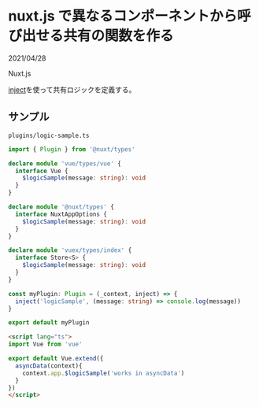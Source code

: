 # nuxt.js で異なるコンポーネントから呼び出せる共有の関数を作る
<div class="info">
  <p class="info__date">
    2021/04/28
  </p>
  <div class="info__tags">
    <p class="info__tags__one">Nuxt.js</p>
  </div>
</div>

[inject](https://ja.nuxtjs.org/docs/2.x/directory-structure/plugins/#root-%E3%81%A8%E3%82%B3%E3%83%B3%E3%83%86%E3%82%AD%E3%82%B9%E3%83%88%E3%81%AE%E6%8C%BF%E5%85%A5)を使って共有ロジックを定義する。

## サンプル
`plugins/logic-sample.ts`

```typescript
import { Plugin } from '@nuxt/types'

declare module 'vue/types/vue' {
  interface Vue {
    $logicSample(message: string): void
  }
}

declare module '@nuxt/types' {
  interface NuxtAppOptions {
    $logicSample(message: string): void
  }
}

declare module 'vuex/types/index' {
  interface Store<S> {
    $logicSample(message: string): void
  }
}

const myPlugin: Plugin = (_context, inject) => {
  inject('logicSample', (message: string) => console.log(message))
}

export default myPlugin
```

```html
<script lang="ts">
import Vue from 'vue'

export default Vue.extend({
  asyncData(context){
    context.app.$logicSample('works in asyncData')
  }
})
</script>
```
